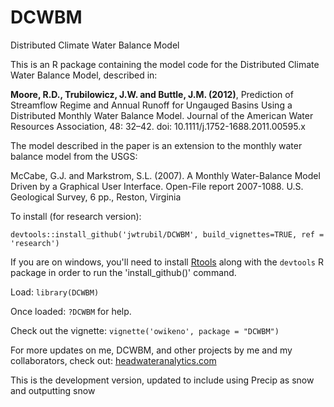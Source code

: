 # DCWBM
Distributed Climate Water Balance Model

This is an R package containing the model code for the Distributed Climate Water Balance Model, described in:

**Moore, R.D., Trubilowicz, J.W. and Buttle, J.M. (2012)**, Prediction of Streamflow Regime and Annual Runoff for Ungauged Basins Using a Distributed Monthly Water Balance Model. Journal of the American Water Resources Association, 48: 32–42. doi: 10.1111/j.1752-1688.2011.00595.x

The model described in the paper is an extension to the monthly water balance model from the USGS:

McCabe, G.J. and Markstrom, S.L. (2007). A Monthly Water-Balance Model Driven by a Graphical User Interface. Open-File report 2007-1088. U.S. Geological Survey, 6 pp., Reston, Virginia

To install (for research version):

`devtools::install_github('jwtrubil/DCWBM', build_vignettes=TRUE, ref = 'research')`

If you are on windows, you'll need to install [Rtools](http://cran.r-project.org/bin/windows/Rtools/) along with the `devtools` R package in order to run the 'install_github()' command.

Load:
`library(DCWBM)`

Once loaded:
`?DCWBM`
for help.

Check out the vignette:
`vignette('owikeno', package = "DCWBM")`

For more updates on me, DCWBM, and other projects by me and my collaborators, check out:
[headwateranalytics.com](http://www.headwateranalytics.com)

This is the development version, updated to include using Precip as snow and outputting snow
